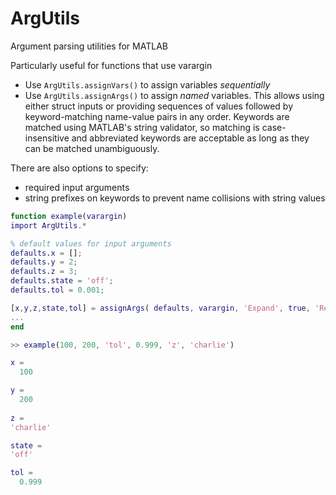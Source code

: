 ArgUtils
========

Argument parsing utilities for MATLAB

Particularly useful for functions that use varargin
- Use `ArgUtils.assignVars()` to assign variables _sequentially_
- Use `ArgUtils.assignArgs()` to assign _named_ variables. This allows using either struct inputs or providing sequences of values followed by keyword-matching name-value pairs in any order. Keywords are matched using MATLAB's string validator, so matching is case-insensitive and abbreviated keywords are acceptable as long as they can be matched unambiguously.

There are also options to specify:
- required input arguments
- string prefixes on keywords to prevent name collisions with string values

```matlab
function example(varargin)
import ArgUtils.*

% default values for input arguments
defaults.x = [];
defaults.y = 2;
defaults.z = 3;
defaults.state = 'off';
defaults.tol = 0.001;

[x,y,z,state,tol] = assignArgs( defaults, varargin, 'Expand', true, 'Required', {'x'} )
...
end
```

```matlab
>> example(100, 200, 'tol', 0.999, 'z', 'charlie')

x =
  100

y =
  200
  
z =
'charlie'

state =
'off'

tol =
  0.999
```
